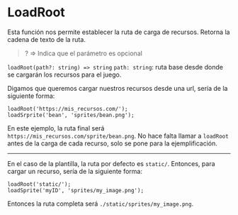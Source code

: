 # LoadRoot

Esta función nos permite establecer la ruta de carga de recursos.
Retorna la cadena de texto de la ruta.

> ? => Indica que el parámetro es opcional

`loadRoot(path?: string) => string`
`path: string`: ruta base desde donde se cargarán los recursos para el juego.

Digamos que queremos cargar nuestros recursos desde una url, sería de la siguiente forma:
```
loadRoot('https://mis_recursos.com/');
loadSrprite('bean', 'sprites/bean.png');
```
En este ejemplo, la ruta final será `https://mis_recursos.com/sprite/bean.png`.
No hace falta llamar a `loadRoot` antes de la carga de cada recurso, solo se pone para la ejemplificación.

---

En el caso de la plantilla, la ruta por defecto es `static/`.
Entonces, para cargar un recurso, sería de la siguiente forma:
```
loadRoot('static/');
loadSprite('myID', 'sprites/my_image.png');
```
Entonces la ruta completa será `./static/sprites/my_image.png`.